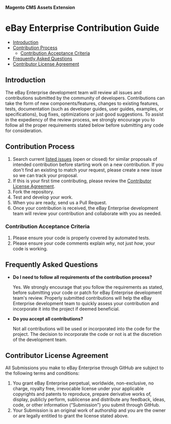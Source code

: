 **Magento CMS Assets Extension**
# eBay Enterprise Contribution Guide

- [Introduction](#introduction)
- [Contribution Process](#contribution-process)
  - [Contribution Acceptance Criteria](#contribution-acceptance-criteria)
- [Frequently Asked Questions](#frequently-asked-questions)
- [Contributor License Agreement](#contributor-license-agreement)

## Introduction
The eBay Enterprise development team will review all issues and contributions submitted by the community of developers. Contributions can take the form of new components/features, changes to existing features, tests, documentation (such as developer guides, user guides, examples, or specifications), bug fixes, optimizations or just good suggestions. To assist in the expediency of the review process, we strongly encourage you to follow all the proper requirements stated below before submitting any code for consideration.

## Contribution Process
1. Search current [listed issues](https://github.com/eBayEnterprise/magento-cms-assets/issues) (open or closed) for similar proposals of intended contribution before starting work on a new contribution. If you don't find an existing to match your request, please create a new issue so we can track your proposal.
1. If this is your first time contributing, please review the [Contributor License Agreement](#contributor-license-agreement).
1. Fork the repository.
1. Test and develop your work.
1. When you are ready, send us a Pull Request.
1. Once your contribution is received, the eBay Enterprise development team will review your contribution and collaborate with you as needed.

### Contribution Acceptance Criteria
1. Please ensure your code is properly covered by automated tests.
1. Please ensure your code comments explain _why_, not just _how_, your code is working.

## Frequently Asked Questions
* **Do I need to follow all requirements of the contribution process?**

    Yes. We strongly encourage that you follow the requirements as stated, before submitting your code or patch for eBay Enterprise development team's review. Properly submitted contributions will help the eBay Enterprise development team to quickly assess your contribution and incorporate it into the project if deemed beneficial.

* **Do you accept all contributions?**

    Not all contributions will be used or incorporated into the code for the project. The decision to incorporate the code or not is at the discretion of the development team.

## Contributor License Agreement

All Submissions you make to eBay Enterprise through GitHub are subject to the following terms and conditions:

1. You grant eBay Enterprise perpetual, worldwide, non-exclusive, no charge, royalty free, irrevocable license under your applicable copyrights and patents to reproduce, prepare derivative works of, display, publicly perform, sublicense and distribute any feedback, ideas, code, or other information (“Submission”) you submit through GitHub.
1. Your Submission is an original work of authorship and you are the owner or are legally entitled to grant the license stated above.
